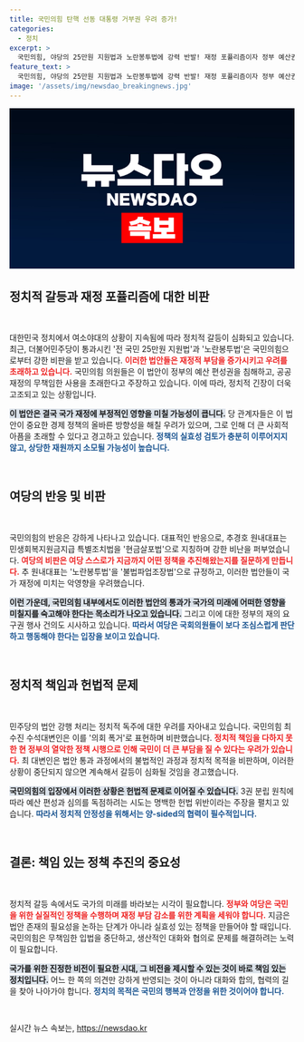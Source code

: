 ```yaml
---
title: 국민의힘 탄핵 선동 대통령 거부권 우려 증가!
categories:
  - 정치
excerpt: >
  국민의힘, 야당의 25만원 지원법과 노란봉투법에 강력 반발! 재정 포퓰리즘이자 정부 예산권 침해라는 비판 속, 정치적 갈등이 격화되고 있다. 이 법안들의 처리로 여야 간 치열한 대립이 예고된다.
feature_text: >
  국민의힘, 야당의 25만원 지원법과 노란봉투법에 강력 반발! 재정 포퓰리즘이자 정부 예산권 침해라는 비판 속, 정치적 갈등이 격화되고 있다. 이 법안들의 처리로 여야 간 치열한 대립이 예고된다.
image: '/assets/img/newsdao_breakingnews.jpg'
---
```


<p><img src="/assets/img/newsdao_breakingnews.jpg" alt="implanttips 속보" /></p>

<h2 data-ke-size="size26">정치적 갈등과 재정 포퓰리즘에 대한 비판</h2>

<p data-ke-size="size16">&nbsp;</p>

<p>대한민국 정치에서 여소야대의 상황이 지속됨에 따라 정치적 갈등이 심화되고 있습니다. 최근, 더불어민주당이 통과시킨 '전 국민 25만원 지원법'과 '노란봉투법'은 국민의힘으로부터 강한 비판을 받고 있습니다. <b><span style="color: #ee2323;">이러한 법안들은 재정적 부담을 증가시키고 우려를 초래하고 있습니다.</span></b> 국민의힘 의원들은 이 법안이 정부의 예산 편성권을 침해하고, 공공 재정의 무책임한 사용을 초래한다고 주장하고 있습니다. 이에 따라, 정치적 긴장이 더욱 고조되고 있는 상황입니다.</p>

<p><b><span style="background-color: #21538527;">이 법안은 결국 국가 재정에 부정적인 영향을 미칠 가능성이 큽니다.</span></b> 당 관계자들은 이 법안이 중요한 경제 정책의 올바른 방향성을 해칠 우려가 있으며, 그로 인해 더 큰 사회적 아픔을 초래할 수 있다고 경고하고 있습니다. <b><span style="color: #1a5490;">정책의 실효성 검토가 충분히 이루어지지 않고, 상당한 재원까지 소모될 가능성이 높습니다.</span></b></p>

<p data-ke-size="size16">&nbsp;</p>

<h2 data-ke-size="size26">여당의 반응 및 비판</h2>

<p data-ke-size="size16">&nbsp;</p>

<p>국민의힘의 반응은 강하게 나타나고 있습니다. 대표적인 반응으로, 추경호 원내대표는 민생회복지원금지급 특별조치법을 '현금살포법'으로 지칭하며 강한 비난을 퍼부었습니다. <b><span style="color: #ee2323;">여당의 비판은 여당 스스로가 지금까지 어떤 정책을 추진해왔는지를 질문하게 만듭니다.</span></b> 추 원내대표는 '노란봉투법'을 '불법파업조장법'으로 규정하고, 이러한 법안들이 국가 재정에 미치는 악영향을 우려했습니다. </p>

<p><b><span style="background-color: #21538527;">이런 가운데, 국민의힘 내부에서도 이러한 법안의 통과가 국가의 미래에 어떠한 영향을 미칠지를 숙고해야 한다는 목소리가 나오고 있습니다.</span></b> 그리고 이에 대한 정부의 재의 요구권 행사 건의도 시사하고 있습니다. <b><span style="color: #1a5490;">따라서 여당은 국회의원들이 보다 조심스럽게 판단하고 행동해야 한다는 입장을 보이고 있습니다.</span></b></p>

<p data-ke-size="size16">&nbsp;</p>

<h2 data-ke-size="size26">정치적 책임과 헌법적 문제</h2>

<p data-ke-size="size16">&nbsp;</p>

<p>민주당의 법안 강행 처리는 정치적 독주에 대한 우려를 자아내고 있습니다. 국민의힘 최수진 수석대변인은 이를 '의회 폭거'로 표현하며 비판했습니다. <b><span style="color: #ee2323;">정치적 책임을 다하지 못한 현 정부의 열악한 정책 시행으로 인해 국민이 더 큰 부담을 질 수 있다는 우려가 있습니다.</span></b> 최 대변인은 법안 통과 과정에서의 불법적인 과정과 정치적 목적을 비판하며, 이러한 상황이 중단되지 않으면 계속해서 갈등이 심화될 것임을 경고했습니다.</p>

<p><b><span style="background-color: #21538527;">국민의힘의 입장에서 이러한 상황은 헌법적 문제로 이어질 수 있습니다.</span></b> 3권 분립 원칙에 따라 예산 편성과 심의를 독점하려는 시도는 명백한 헌법 위반이라는 주장을 펼치고 있습니다. <b><span style="color: #1a5490;">따라서 정치적 안정성을 위해서는 양-sided의 협력이 필수적입니다.</span></b></p>

<p data-ke-size="size16">&nbsp;</p>

<h2 data-ke-size="size26">결론: 책임 있는 정책 추진의 중요성</h2>

<p data-ke-size="size16">&nbsp;</p>

<p>정치적 갈등 속에서도 국가의 미래를 바라보는 시각이 필요합니다. <b><span style="color: #ee2323;">정부와 여당은 국민을 위한 실질적인 정책을 수행하며 재정 부담 감소를 위한 계획을 세워야 합니다.</span></b> 지금은 법안 존재의 필요성을 논하는 단계가 아니라 실효성 있는 정책을 만들어야 할 때입니다. 국민의힘은 무책임한 입법을 중단하고, 생산적인 대화와 협의로 문제를 해결하려는 노력이 필요합니다. </p>

<p><b><span style="background-color: #21538527;">국가를 위한 진정한 비전이 필요한 시대, 그 비전을 제시할 수 있는 것이 바로 책임 있는 정치입니다.</span></b> 어느 한 쪽의 의견만 강하게 반영되는 것이 아니라 대화와 합의, 협력의 길을 찾아 나아가야 합니다. <b><span style="color: #1a5490;">정치의 목적은 국민의 행복과 안정을 위한 것이어야 합니다.</span></b> </p>

<p data-ke-size="size16">&nbsp;</p>
실시간 뉴스 속보는, <a href="https://newsdao.kr" rel="dofollow">https://newsdao.kr</a>


